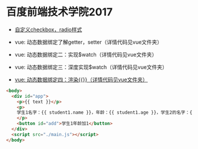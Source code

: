 # 百度前端技术学院2017

* [自定义checkbox，radio样式](https://ppphs.github.io/IFE2017/%E8%87%AA%E5%AE%9A%E4%B9%89checkbox%EF%BC%8Cradio%E6%A0%B7%E5%BC%8F/index.html)

* vue: 动态数据绑定了解getter，setter（详情代码见vue文件夹）
* vue: 动态数据绑定二：实现$watch（详情代码见vue文件夹）
* vue: 动态数据绑定三：深度实现$watch（详情代码见vue文件夹）
* [vue: 动态数据绑定四：渲染{{}}（详情代码见vue文件夹）](https://ppphs.github.io/IFE2017/vue/%E5%8A%A8%E6%80%81%E6%95%B0%E6%8D%AE%E7%BB%91%E5%AE%9A%E5%9B%9B%EF%BC%9A%E6%B8%B2%E6%9F%93%7B%7B%7D%7D/index.html)
```html
<body>
  <div id="app">
    <p>{{ text }}</p>
    <p>
    学生1名字：{{ student1.name }}，年龄：{{ student1.age }}，学生2的名字：{{ student2.name }}，年龄：{{student2.age}}，两个人的总年龄：{{ student1.age + student2.age }}
    </p>
    <button id="add">学生1年龄加1</button>
  </div>
  <script src="./main.js"></script>
</body>
```